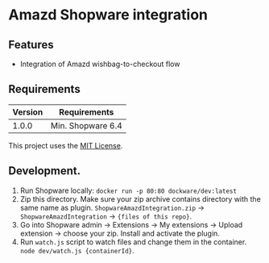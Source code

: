 # Amazd Shopware integration

## Features

- Integration of Amazd wishbag-to-checkout flow


## Requirements

| Version 	| Requirements               	|
|---------	|----------------------------	|
| 1.0.0    	| Min. Shopware 6.4 	        |


This project uses the [MIT License](LICENCE.md).


## Development.

1. Run Shopware locally: `docker run -p 80:80 dockware/dev:latest`
2. Zip this directory. Make sure your zip archive contains directory with the same name as plugin. `ShopwareAmazdIntegration.zip` -> `ShopwareAmazdIntegration` -> `{files of this repo}`.
3. Go into Shopware admin -> Extensions -> My extensions -> Upload extension -> choose your zip. Install and activate the plugin.
4. Run `watch.js` script to watch files and change them in the container. `node dev/watch.js {containerId}`.